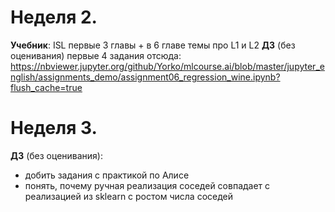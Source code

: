 # Неделя 2.

**Учебник**: ISL первые 3 главы + в 6 главе темы про L1 и L2
**ДЗ** (без оценивания) первые 4 задания отсюда: https://nbviewer.jupyter.org/github/Yorko/mlcourse.ai/blob/master/jupyter_english/assignments_demo/assignment06_regression_wine.ipynb?flush_cache=true

# Неделя 3.
**ДЗ** (без оценивания):

- добить задания с практикой по Алисе
- понять, почему ручная реализация соседей совпадает с реализацией из sklearn с ростом числа соседей
